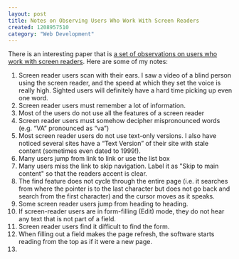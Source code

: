 ```yaml
--- 
layout: post
title: Notes on Observing Users Who Work With Screen Readers
created: 1208957510
category: "Web Development"
---
```

<p>There is an interesting paper that is <a href="http://redish.net/content/papers/interactions.html">a set of observations on users who work with screen readers</a>. Here are some of my notes:</p>
<ol>
<li>Screen reader users scan with their ears. I saw a video of a blind person using the screen reader, and the speed at which they set the voice is really high. Sighted users will definitely have a hard time picking up even one word.</li>
<li>Screen reader users must remember a lot of information.</li>
<li>Most of the users do not use all the features of a screen reader</li>
<li>Screen reader users must somehow decipher mispronounced words (e.g. “VA” pronounced as “va”)</li>
<li>Most screen reader users do not use text-only versions. I also have noticed several sites have a “Text Version” of their site with stale content (sometimes even dated to 1999!).</li>
<li>Many users jump from link to link or use the list box</li>
<li>Many users miss the link to skip navigation. Label it as "Skip to main content" so that the readers accent is clear.</li>
<li>The find feature does not cycle through the entire page (i.e. it searches from where the pointer is to the last character but does not go back and search from the first character) and the cursor moves as it speaks.</li>
<li>Some screen reader users jump from heading to heading.</li>
<li>If screen-reader users are in form-filling (Edit) mode, they do not hear any text that is not part of a field.</li>
<li>Screen reader users find it difficult to find the form.</li>
<li>When filling out a field makes the page refresh, the software starts reading from the top as if it were a new page.</li>
<li></li>
</ol>
